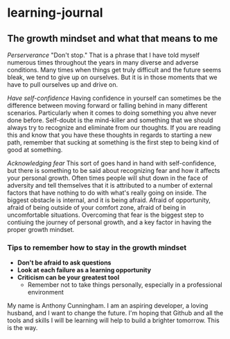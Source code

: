 # learning-journal
## The growth mindset and what that means to me

*Perserverance*
  "Don't stop." That is a phrase that I have told myself numerous times throughout the years in many diverse and adverse conditions. Many times when things get truly difficult and the future seems bleak, we tend to give up on ourselves. But it is in those moments that we have to pull ourselves up and drive on. 
  
*Have self-confidence*
  Having confidence in yourself can sometimes be the difference between moving forward or falling behind in many different scenarios. Particularly when it comes to doing something you ahve never done before. Self-doubt is the mind-killer and something that we should always try to recognize and eliminate from our thoughts. If you are reading this and know that you have these thoughts in regards to starting a new path, remember that sucking at something is the first step to being kind of good at something.
  
*Acknowledging fear*
  This sort of goes hand in hand with self-confidence, but there is something to be said about recognizing fear and how it affects your personal growth. Often times people will shut down in the face of adversity and tell themselves that it is attributed to a number of external factors that have nothing to do with what's really going on inside. The biggest obstacle is internal, and it is being afraid. Afraid of opportunity, afraid of being outside of your comfort zone, afraid of being in uncomfortable situations. Overcoming that fear is the biggest step to contiuing the journey of personal growth, and a key factor in having the proper growth mindset.
  
### Tips to remember how to stay in the growth mindset
- **Don't be afraid to ask questions**
- **Look at each failure as a learning opportunity**
- **Criticism can be your greatest tool**
  - Remember not to take things personally, especially in a professional environment
  
My name is Anthony Cunningham. I am an aspiring developer, a loving husband, and I want to change the future. I'm hoping that Github and all the tools and skills I will be learning will help to build a brighter tomorrow. This is the way.


